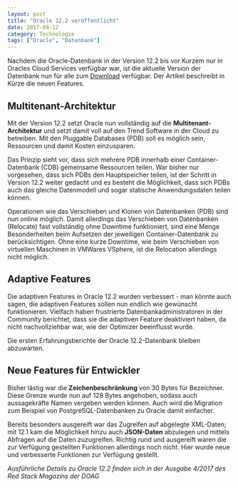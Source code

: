 ```yaml
---
layout: post
title: "Oracle 12.2 veröffentlicht"
date: 2017-09-12
category: Technologie
tags: ["Oracle", "Datenbank"]
---
```

Nachdem die Oracle-Datenbank in der Version 12.2 bis vor Kurzem nur in Oracles Cloud Services verfügbar war, ist die aktuelle Version der Datenbank nun für alle zum [Download](http://www.oracle.com/technetwork/database/enterprise-edition/downloads/index.html) verfügbar. Der Artikel beschreibt in Kürze die neuen Features.

<!--more-->

## Multitenant-Architektur
Mit der Version 12.2 setzt Oracle nun vollständig auf die **Multitenant-Architektur** und setzt damit voll auf den Trend Software in der Cloud zu betreiben. Mit den Pluggable Databases (PDB) soll es möglich sein, Ressourcen und damit Kosten einzusparen.

Das Prinzip sieht vor, dass sich mehrere PDB innerhalb einer Container-Datenbank (CDB) gemeinsame Ressourcen teilen. War bisher nur vorgesehen, dass sich PDBs den Hauptspeicher teilen, ist der Schritt in Version 12.2 weiter gedacht und es besteht die Möglichkeit, dass sich PDBs auch das gleiche Datenmodell und sogar statische Anwendungsdaten teilen können.

Operationen wie das Verschieben und Klonen von Datenbanken (PDB) sind nun online möglich. Damit allerdings das Verschieben von Datenbanken (Relocate) fast vollständig ohne Downtime funktioniert, sind eine Menge Besonderheiten beim Aufsetzen der jeweiligen Container-Datenbank zu berücksichtigen. Ohne eine kurze Downtime, wie beim Verschieben von virtuellen Maschinen in VMWares VSphere, ist die Relocation allerdings nicht möglich.

## Adaptive Features
Die adaptiven Features in Oracle 12.2 wurden verbessert - man könnte auch sagen, die adaptiven Features sollen nun endlich wie gewünscht funktionieren. Vielfach haben frustrierte Datenbankadministratoren in der Community berichtet, dass sie die adaptiven Feature deaktiviert haben, da nicht nachvollziehbar war, wie der Optimizer beeinflusst wurde.

Die ersten Erfahrungsberichte der Oracle 12.2-Datenbank bleiben abzuwarten.

## Neue Features für Entwickler
Bisher lästig war die **Zeichenbeschränkung** von 30 Bytes für Bezeichner. Diese Grenze wurde nun auf 128 Bytes angehoben, sodass auch aussagekräfte Namen vergeben werden können. Auch wird die Migration zum Beispiel von PostgreSQL-Datenbanken zu Oracle damit einfacher.

Bereits besonders ausgereift war das Zugreifen auf abgelegte XML-Daten; mit 12.1 kam die Möglichkeit hinzu auch **JSON-Daten** abzulegen und mittels Abfragen auf die Daten zuzugreifen. Richtig rund und ausgereift waren die zur Verfügung gestellten Funktionen allerdings noch nicht. Hier wurde neue und verbesserte Funktionen zur Verfügung gestellt.

*Ausführliche Details zu Oracle 12.2 finden sich in der Ausgabe 4/2017 des Red Stack Magazins der DOAG*
